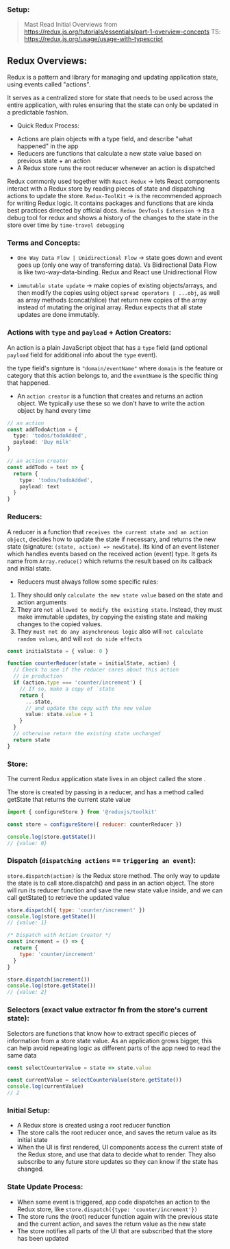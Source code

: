 ### Setup:
> Mast Read Initial Overviews from https://redux.js.org/tutorials/essentials/part-1-overview-concepts
> TS: https://redux.js.org/usage/usage-with-typescript

## Redux Overviews:
Redux is a pattern and library for managing and updating application state, using events called "actions". 

It serves as a centralized store for state that needs to be used across the entire application, with rules ensuring that the state can only be updated in a predictable fashion.

* Quick Redux Process:
- Actions are plain objects with a type field, and describe "what happened" in the app
- Reducers are functions that calculate a new state value based on previous state + an action
- A Redux store runs the root reducer whenever an action is dispatched

Redux commonly used together with 
`React-Redux` -> lets React components interact with a Redux store by reading pieces of state and dispatching actions to update the store.
`Redux-ToolKit` -> is the recommended approach for writing Redux logic. It contains packages and functions that are kinda best practices directed by official docs. 
`Redux DevTools Extension` -> its a debug tool for redux and shows a history of the changes to the state in the store over time by `time-travel debugging`

### Terms and Concepts:
- `One Way Data Flow | Unidirectional Flow` -> state goes down and event goes up (only one way of transferring data). Vs Bidirectional Data Flow is like two-way-data-binding. Redux and React use Unidirectional Flow

- `immutable state update` -> make copies of existing objects/arrays, and then modify the copies using object `spread operators | ...obj`, as well as array methods (concat/slice) that return new copies of the array instead of mutating the original array. Redux expects that all state updates are done immutably.

### Actions with `type` and `payload` + Action Creators:
An action is a plain JavaScript object that has a `type` field (and optional `payload` field for additional info about the `type` event).

the type field's signture is `"domain/eventName"` where `domain` is the feature or category that this action belongs to, and the `eventName` is the specific thing that happened.

* An `action creator` is a function that creates and returns an action object. We typically use these so we don't have to write the action object by hand every time

```ts
// an action
const addTodoAction = {
  type: 'todos/todoAdded',
  payload: 'Buy milk'
}

// an action creator
const addTodo = text => {
  return {
    type: 'todos/todoAdded',
    payload: text
  }
}
```

### Reducers:
A reducer is a function that `receives the current state and an action object`, decides how to update the state if necessary, and returns the new state (signature: `(state, action) => newState`). Its kind of an event listener which handles events based on the received action (event) type. It gets its name from `Array.reduce()` which returns the result based on its callback and initial state.

* Reducers must always follow some specific rules:

1. They should only `calculate the new state value` based on the state and action arguments
2. They are `not allowed to modify the existing state`. Instead, they must make immutable updates, by copying the existing state and making changes to the copied values.
3. They `must not do any asynchronous logic` also will `not calculate random values`, and will `not do side effects`

```ts
const initialState = { value: 0 }

function counterReducer(state = initialState, action) {
  // Check to see if the reducer cares about this action
  // in production 
  if (action.type === 'counter/increment') {
    // If so, make a copy of `state`
    return {
      ...state,
      // and update the copy with the new value
      value: state.value + 1
    }
  }
  // otherwise return the existing state unchanged
  return state
}
```

### Store:
The current Redux application state lives in an object called the store .

The store is created by passing in a reducer, and has a method called getState that returns the current state value
```js
import { configureStore } from '@reduxjs/toolkit'

const store = configureStore({ reducer: counterReducer })

console.log(store.getState())
// {value: 0}
```

### Dispatch (`dispatching actions` == `triggering an event`):
`store.dispatch(action)` is the Redux store method. The only way to update the state is to call store.dispatch() and pass in an action object. The store will run its reducer function and save the new state value inside, and we can call getState() to retrieve the updated value
```js
store.dispatch({ type: 'counter/increment' })
console.log(store.getState())
// {value: 1}

/* Dispatch with Action Creator */
const increment = () => {
  return {
    type: 'counter/increment'
  }
}

store.dispatch(increment())
console.log(store.getState())
// {value: 2}
```

### Selectors (exact value extractor fn from the store's current state):
Selectors are functions that know how to extract specific pieces of information from a store state value. As an application grows bigger, this can help avoid repeating logic as different parts of the app need to read the same data
```js
const selectCounterValue = state => state.value

const currentValue = selectCounterValue(store.getState())
console.log(currentValue)
// 2
```

### Initial Setup:
* A Redux store is created using a root reducer function
* The store calls the root reducer once, and saves the return value as its initial state
* When the UI is first rendered, UI components access the current state of the Redux store, and use that data to decide what to render. They also subscribe to any future store updates so they can know if the state has changed.

### State Update Process:
- When some event is triggered, app code dispatches an action to the Redux store, like `store.dispatch({type: 'counter/increment'})`
- The store runs the (root) reducer function again with the previous state and the current action, and saves the return value as the new state
- The store notifies all parts of the UI that are subscribed that the store has been updated